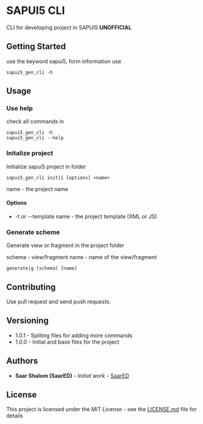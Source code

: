 # SAPUI5 CLI

CLI for developing project in SAPUI5 **UNOFFICIAL**

## Getting Started

use the keyword sapui5, form information use

```
sapui5_gen_cli -h
```

## Usage

### Use help

check all commands in 

```
sapui5_gen_cli -h
sapui5_gen_cli --help
```

### Initalize project

Initialize sapui5 project in folder

```
sapui5_gen_cli init|i [options] <name>
```

name - the project name

#### Options

* -t or --template name - the project template (XML or JS)


### Generate scheme

Generate view or fragment in the project folder

schema - view/fragment
name - name of the view/fragment

```
generate|g [schema] [name]
```

## Contributing

Use pull request and send push requests.

## Versioning

* 1.0.1 - Spliting files for adding more commands
* 1.0.0 - Initial and base files for the project

## Authors

* **Saar Shalom (SaarED)** - *Initial work* - [SaarED](https://github.com/SaarED)

## License

This project is licensed under the MIT License - see the [LICENSE.md](LICENSE) file for details